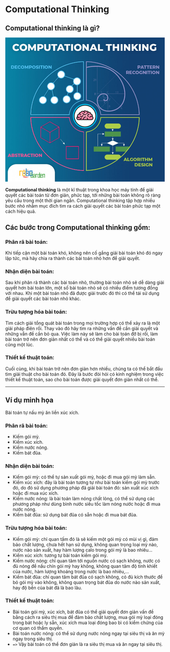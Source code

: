 # **Computational Thinking**

## **Computational thinking là gì?**

![Figure 1: A first look of Computer Thinking](figure-computational-thinking.jpg)

**Computational thinking** là một kĩ thuật trong khoa học máy tính để giải quyết các bài toán từ đơn giản, phức tạp, tới những bài toán không rõ ràng yêu cầu trong một thời gian ngắn. Computational thinking tập hợp nhiều bước nhỏ nhằm mục đích tìm ra cách giải quyết các bài toán phức tạp một cách hiệu quả.

## **Các bước trong Computational thinking gồm:**

### **Phân rã bài toán:**
Khi tiếp cận một bài toán khó, không nên cố gắng giải bài toán khó đó ngay lập tức, mà hãy chia ra thành các bài toán nhỏ hơn để giải quyết.

### **Nhận diện bài toán:**
Sau khi phân rã thành các bài toán nhỏ, thường bài toán nhỏ sẽ dễ dàng giải quyết hơn bài toán lớn, một số bài toán nhỏ sẽ có nhiều điểm tương đồng với nhau. Khi một bài toán nhỏ đã được giải trước đó thì có thể tái sử dụng để giải quyết các bài toán nhỏ khác.

### **Trừu tượng hóa bài toán:**
Tìm cách giải tổng quát bài toán trong mọi trường hợp có thể xảy ra là một giải pháp điên rồi. Thay vào đó hãy tìm ra những vấn đề cần giải quyết và những vẫn đề cần bỏ qua. Việc làm này sẽ làm cho bài toán đỡ bị rối, làm bài toán trở nên đơn giản nhất có thể và có thể giải quyết nhiều bài toán cũng một lúc.

### **Thiết kế thuật toán:**
Cuối cùng, khi bài toán trở nên đơn giản hơn nhiều, chúng ta có thể bắt đầu tìm giải thuật cho bài toán đó. Đây là bước đòi hỏi có kinh nghiệm trong việc thiết kế thuật toán, sao cho bài toán được giải quyết đơn giản nhất có thể.

---
## **Ví dụ minh họa**
Bài toán tự nấu mỳ ăn liền xúc xích.
### **Phân rã bài toán:**
- Kiếm gói mỳ.
- Kiếm xúc xích.
- Kiếm nước nóng.
- Kiếm bát đũa.
### **Nhận diện bài toán:**
- Kiếm gói mỳ: có thể tự sản xuất gói mỳ, hoặc đi mua gói mỳ làm sẵn.
- Kiếm xúc xích: đây là bài toán tương tự như bài toán kiếm gói mỳ trước đó, do đó sử dụng phương pháp đã giải bài toán đó: sản xuất xúc xích hoặc đi mua xúc xích.
- Kiếm nước nóng: là bài toán làm nóng chất lỏng, có thể sử dụng các phương pháp như dùng bình nước siêu tốc làm nóng nước hoặc đi mua nước nóng.
- Kiếm bát đũa: sử dụng bát đũa có sẵn hoặc đi mua bát đũa.
### **Trừu tượng hóa bài toán:**
- Kiếm gói mỳ: chỉ quan tấm đó là sẽ kiếm một gói mỳ có mùi vị gì, đảm bảo chất lượng, chưa hết hạn sử dụng, không quan trọng loại mỳ nào, nước nào sản xuất, hay hàm lượng calo trong gói mỳ là bao nhiêu...
- Kiếm xúc xích: tương tự bài toán kiếm gói mỳ.
- Kiếm nước nóng: chỉ quan tâm tới nguồn nước có sạch không, nước có đủ nóng để nấu chín gói mỳ hay không, không quan tâm độ tinh khiết của nước, hàm lượng khoáng trong nước là bao nhiêu,...
- Kiếm bát đũa: chỉ quan tâm bát đũa có sạch không, có đủ kích thước để bỏ gói mỳ vào không, không quan trọng bát đũa do nước nào sản xuất, hay độ bền của bát đã là bao lâu.
### **Thiết kế thuật toán:**
- Bài toán gói mỳ, xúc xích, bát đũa có thể giải quyết đơn giản vấn đề bằng cách ra siêu thị mua để đảm bảo chất lượng, mua gói mỳ loại đóng trong bát hoặc ly sẵn, xúc xích mua loại đóng bao bì có kiểm chứng của cơ quan có thẩm quyền.
- Bài toán nước nóng: có thể sử dụng nước nóng ngay tại siêu thị và ăn mỳ ngay trong siêu thị.
- `=>` Vậy bài toán có thể đơn giản là ra siêu thị mua và ăn ngay tại siêu thị. 
